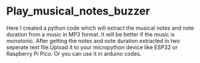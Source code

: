 # Play_musical_notes_buzzer
Here I created a python code which will extract the musical notes and note duration from a music in MP3 format. It will be better if the music is monotonic. After getting the notes and note duration extracted in two seperate text file.Upload it to your micropython device like ESP32 or Raspberry Pi Pico. Or you can use it in arduino codes.
